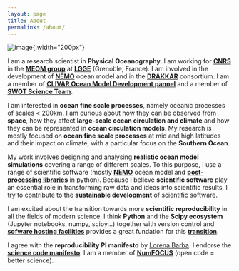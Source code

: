 ```yaml
---
layout: page
title: About
permalink: /about/
---
```


![image]({{site.baseurl}}/img/DSC_4853_nb.jpg "Photo of J. Le Sommer"){:width="200px"}

I am a research scientist in **Physical Oceanography**. I am working for **[CNRS](http://www.cnrs.fr/)** in the **[MEOM group](http://lgge.osug.fr/meom/)** at **[LGGE](http://lgge.osug.fr/)** (Grenoble, France). I am involved in the development of **[NEMO](http://www.nemo-ocean.eu/)** ocean model and in the **[DRAKKAR](http://www.drakkar-ocean.eu/)** consortium. I am a member of **[CLIVAR Ocean Model Development pannel](http://www.clivar.org/clivar-panels/omdp)** and a member of **[SWOT Science Team](https://swot.jpl.nasa.gov/science/sdt/)**. 


I am interested in **ocean fine scale processes**, namely oceanic processes of scales < 200km. I am curious about how they can be observed from **space**, how they affect **large-scale ocean circulation and climate** and how they can be represented in **ocean circulation models**. My research is mostly focused on **ocean fine scale processes** at mid and high latitudes and their impact on climate, with a particular focus on the **Southern Ocean**. 

My work involves designing and analysing **realistic ocean model simulations** covering a range of different scales. To this purpose, I use a range of scientific software (mostly **[NEMO](http://www.nemo-ocean.eu/)** ocean model and **[post-processing libraries](https://github.com/lesommer/oocgcm)** in python). 
Because I believe **scientific software** play an essential role in transforming raw data and ideas into scientific results, I try to contribute to the **sustainable development** of scientific software.

I am excited about the transition towards more **scientific reproducibility** in all the fields of modern science. 
I think **Python** and the **Scipy ecosystem** (Jupyter notebooks, numpy, scipy...) together with version control and **[sofware hosting facilities](http://blog.jupyter.org/2015/05/07/rendering-notebooks-on-github/)** provides a great 
fundation for this **[transition](http://www.nature.com/news/interactive-notebooks-sharing-the-code-1.16261)**.

I agree with the **reproducibility PI manifesto** by [Lorena Barba](http://lorenabarba.com/gallery/reproducibility-pi-manifesto/). I endorse the **[science code manifesto](http://sciencecodemanifesto.org/)**. I am a member of **[NumFOCUS](http://www.numfocus.org/)** (open code =  better science).
